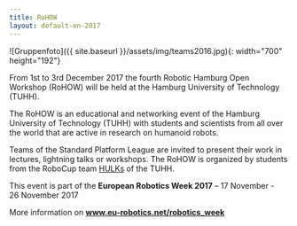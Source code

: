 ```yaml
---
title: RoHOW
layout: default-en-2017
---
```


![Gruppenfoto]({{ site.baseurl }}/assets/img/teams2016.jpg){: width="700" height="192"}

From 1st to 3rd December 2017 the fourth Robotic Hamburg Open Workshop (RoHOW) will be held at the Hamburg University of Technology (TUHH).

The RoHOW is an educational and networking event of the Hamburg University of Technology (TUHH) with students and scientists from all over the world that are active in research on humanoid robots.

Teams of the Standard Platform League are invited to present their work in lectures, lightning talks or workshops. The RoHOW is organized by students from the RoboCup team <a href="https://www.hulks.de/">HULKs</a> of the TUHH.

<div id="eurobotic_week">
    <p>This event is part of the <strong>European&nbsp;Robotics&nbsp;Week&nbsp;2017</strong> &ndash; 17&nbsp;November - 26&nbsp;November&nbsp;2017</p>
    <p>More information on <a href="https://www.eu-robotics.net/robotics_week"><strong>www.eu-robotics.net/robotics_week</strong></a></p>
</div>
